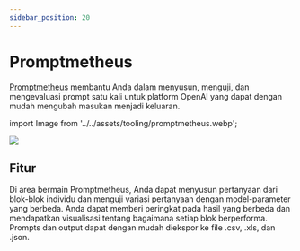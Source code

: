 ```yaml
---
sidebar_position: 20
---
```


# Promptmetheus

[Promptmetheus](https://promptmetheus.com) membantu Anda dalam menyusun, menguji, dan mengevaluasi prompt satu kali untuk platform OpenAI yang dapat dengan mudah mengubah masukan menjadi keluaran.

import Image from '../../assets/tooling/promptmetheus.webp';

<div style={{textAlign: 'center'}}>
  <img src={Image} style={{width: "750px"}} />
</div>

## Fitur

Di area bermain Promptmetheus, Anda dapat menyusun pertanyaan dari blok-blok individu dan menguji variasi pertanyaan dengan model-parameter yang berbeda. Anda dapat memberi peringkat pada hasil yang berbeda dan mendapatkan visualisasi tentang bagaimana setiap blok berperforma. Prompts dan output dapat dengan mudah diekspor ke file .csv, .xls, dan .json. 
